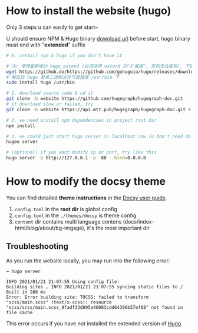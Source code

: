 # How to install the website (hugo)

Only 3 steps u can easily to get start~

U should ensure NPM & Hugo binary [download url](https://github.com/gohugoio/hugo/releases) before start, hugo binary must end with "**extended**" suffix

```bash
# 0. install npm & hugo if you don't have it

# 注: 使用最新版的 hugo_extend (必须选带 extend 的"扩展版", 否则无法使用), 下面是 Linux 为例
wget https://github.do/https://github.com/gohugoio/hugo/releases/download/v0.95.0/hugo_extended_0.95.0_Linux-64bit.tar.gz
# 解压后 hugo 是单二进制文件可直接放 /usr/bin 下
sudo install hugo /usr/bin

# 1. download source code & cd it
git clone -b website https://github.com/hugegraph/hugegraph-doc.git
# if download slow or failed, try
git clone -b website https://api.mtr.pub/hugegraph/hugegraph-doc.git # or https://github.do/https://github.com/hugegraph/hugegraph-doc.git

# 2. we need install npm dependencies in project root dir
npm install

# 3. we could just start hugo server in localhost now (u don't need do anything else)
hugeo server

# (optional) if you want modify ip or port, try like this
hugo server -b http://127.0.0.1 -p  80 --bind=0.0.0.0

```

# How to modify the docsy theme

You can find detailed **theme instructions** in the [Docsy user guide][].

1. `config.toml` in the **root dir** is global config
2. `config.toml` in the `./themes/docsy` is theme config
3. `content` dir contains multi language contens (docs/index-html/blog/about/bg-imgage), it's the most important dir

## Troubleshooting

As you run the website locally, you may run into the following error:

```
➜ hugo server

INFO 2021/01/21 21:07:55 Using config file: 
Building sites … INFO 2021/01/21 21:07:55 syncing static files to /
Built in 288 ms
Error: Error building site: TOCSS: failed to transform "scss/main.scss" (text/x-scss): resource "scss/scss/main.scss_9fadf33d895a46083cdd64396b57ef68" not found in file cache
```

This error occurs if you have not installed the extended version of [Hugo](https://github.com/gohugoio/hugo/releases).

[Docsy user guide]: https://docsy.dev/docs
[Docsy]: https://github.com/google/docsy
[example.docsy.dev]: https://example.docsy.dev
